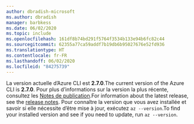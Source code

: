 ```yaml
---
author: dbradish-microsoft
ms.author: dbradish
manager: barbkess
ms.date: 06/02/2020
ms.topic: include
ms.openlocfilehash: 161df8b74bd291f5764f3534b133e94b6fc82c44
ms.sourcegitcommit: 62355a77ca59addf7b19db6b95027676e52fd936
ms.translationtype: HT
ms.contentlocale: fr-FR
ms.lasthandoff: 06/02/2020
ms.locfileid: "84275739"
---
```

<span data-ttu-id="e544d-101">La version actuelle d’Azure CLI est __2.7.0__.</span><span class="sxs-lookup"><span data-stu-id="e544d-101">The current version of the Azure CLI is __2.7.0__.</span></span> <span data-ttu-id="e544d-102">Pour plus d’informations sur la version la plus récente, consultez les [Notes de publication](../release-notes-azure-cli.md).</span><span class="sxs-lookup"><span data-stu-id="e544d-102">For information about the latest release, see the [release notes](../release-notes-azure-cli.md).</span></span> <span data-ttu-id="e544d-103">Pour connaître la version que vous avez installée et savoir si elle nécessite d’être mise à jour, exécutez `az --version`.</span><span class="sxs-lookup"><span data-stu-id="e544d-103">To find your installed version and see if you need to update, run `az --version`.</span></span>
